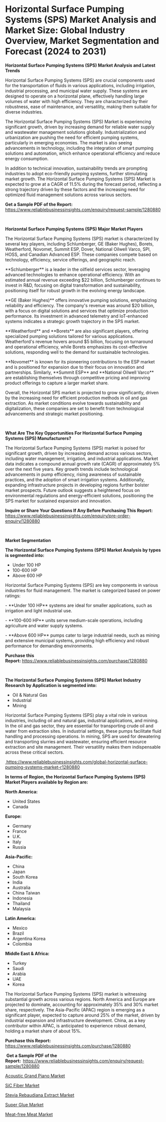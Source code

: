 <p><h1>Horizontal Surface Pumping Systems (SPS) Market Analysis and Market Size: Global Industry Overview, Market Segmentation and Forecast (2024 to 2031)</h1></p><p><strong>Horizontal Surface Pumping Systems (SPS) Market Analysis and Latest Trends</strong></p>
<p><p>Horizontal Surface Pumping Systems (SPS) are crucial components used for the transportation of fluids in various applications, including irrigation, industrial processing, and municipal water supply. These systems are designed to operate on a horizontal plane, effectively handling large volumes of water with high efficiency. They are characterized by their robustness, ease of maintenance, and versatility, making them suitable for diverse industries.</p><p>The Horizontal Surface Pumping Systems (SPS) Market is experiencing significant growth, driven by increasing demand for reliable water supply and wastewater management solutions globally. Industrialization and urbanization are pushing the need for efficient pumping systems, particularly in emerging economies. The market is also seeing advancements in technology, including the integration of smart pumping solutions and automation, which enhance operational efficiency and reduce energy consumption.</p><p>In addition to technical innovation, sustainability trends are prompting industries to adopt eco-friendly pumping systems, further stimulating market growth. The Horizontal Surface Pumping Systems (SPS) Market is expected to grow at a CAGR of 11.5% during the forecast period, reflecting a strong trajectory driven by these factors and the increasing need for optimized fluid management solutions across various sectors.</p></p>
<p><strong>Get a Sample PDF of the Report:&nbsp;</strong> <a href="https://www.reliablebusinessinsights.com/enquiry/request-sample/1280880?utm_campaign=117&utm_medium=2&utm_source=Github&utm_content=ia&utm_term=10122024&utm_id=horizontal-surface-pumping-systems-sps">https://www.reliablebusinessinsights.com/enquiry/request-sample/1280880</a></p>
<p>&nbsp;</p>
<p><strong>Horizontal Surface Pumping Systems (SPS) Major Market Players</strong></p>
<p><p>The Horizontal Surface Pumping Systems (SPS) market is characterized by several key players, including Schlumberger, GE (Baker Hughes), Borets, Weatherford, Novomet, Summit ESP, Dover, National Oilwell Varco, SPI, HOSS, and Canadian Advanced ESP. These companies compete based on technology, efficiency, service offerings, and geographic reach.</p><p>**Schlumberger** is a leader in the oilfield services sector, leveraging advanced technologies to enhance operational efficiency. With an estimated annual revenue exceeding $22 billion, Schlumberger continues to invest in R&D, focusing on digital transformation and sustainability, positioning itself for robust growth in the evolving energy landscape.</p><p>**GE (Baker Hughes)** offers innovative pumping solutions, emphasizing reliability and efficiency. The company's revenue was around $20 billion, with a focus on digital solutions and services that optimize production performance. Its investment in advanced telemetry and IoT-enhanced systems indicates a strategic growth trajectory in the SPS market.</p><p>**Weatherford** and **Borets** are also significant players, offering specialized pumping solutions tailored for various applications. Weatherford's revenue hovers around $5 billion, focusing on turnaround and operational efficiency, while Borets emphasizes its cost-effective solutions, responding well to the demand for sustainable technologies.</p><p>**Novomet** is known for its pioneering contributions to the ESP market and is positioned for expansion due to their focus on innovation and partnerships. Similarly, **Summit ESP** and **National Oilwell Varco** are establishing themselves through competitive pricing and improving product offerings to capture a larger market share.</p><p>Overall, the Horizontal SPS market is projected to grow significantly, driven by the increasing need for efficient production methods in oil and gas extraction. As market conditions evolve towards sustainability and digitalization, these companies are set to benefit from technological advancements and strategic market positioning.</p></p>
<p>&nbsp;</p>
<p><strong>What Are The Key Opportunities For Horizontal Surface Pumping Systems (SPS) Manufacturers?</strong></p>
<p><p>The Horizontal Surface Pumping Systems (SPS) market is poised for significant growth, driven by increasing demand across various sectors, including water management, irrigation, and industrial applications. Market data indicates a compound annual growth rate (CAGR) of approximately 5% over the next five years. Key growth trends include technological advancements in pump efficiency, rising awareness of sustainable practices, and the adoption of smart irrigation systems. Additionally, expanding infrastructure projects in developing regions further bolster market prospects. Future outlook suggests a heightened focus on environmental regulations and energy-efficient solutions, positioning the SPS market for sustained expansion and innovation.</p></p>
<p><strong>Inquire or Share Your Questions If Any Before Purchasing This Report:</strong> <a href="https://www.reliablebusinessinsights.com/enquiry/pre-order-enquiry/1280880?utm_campaign=117&utm_medium=2&utm_source=Github&utm_content=ia&utm_term=10122024&utm_id=horizontal-surface-pumping-systems-sps">https://www.reliablebusinessinsights.com/enquiry/pre-order-enquiry/1280880</a></p>
<p>&nbsp;</p>
<p><strong>Market Segmentation</strong></p>
<p><strong>The Horizontal Surface Pumping Systems (SPS) Market Analysis by types is segmented into:</strong></p>
<p><ul><li>Under 100 HP</li><li>100-600 HP</li><li>Above 600 HP</li></ul></p>
<p><p>Horizontal Surface Pumping Systems (SPS) are key components in various industries for fluid management. The market is categorized based on power ratings: </p><p>- **Under 100 HP** systems are ideal for smaller applications, such as irrigation and light industrial use. </p><p>- **100-600 HP** units serve medium-scale operations, including agriculture and water supply systems. </p><p>- **Above 600 HP** pumps cater to large industrial needs, such as mining and extensive municipal systems, providing high efficiency and robust performance for demanding environments.</p></p>
<p><strong>Purchase this Report:&nbsp;</strong><a href="https://www.reliablebusinessinsights.com/purchase/1280880?utm_campaign=117&utm_medium=2&utm_source=Github&utm_content=ia&utm_term=10122024&utm_id=horizontal-surface-pumping-systems-sps">https://www.reliablebusinessinsights.com/purchase/1280880</a></p>
<p>&nbsp;</p>
<p><strong>The Horizontal Surface Pumping Systems (SPS) Market Industry Research by Application is segmented into:</strong></p>
<p><ul><li>Oil & Natural Gas</li><li>Industrial</li><li>Mining</li></ul></p>
<p><p>Horizontal Surface Pumping Systems (SPS) play a vital role in various industries, including oil and natural gas, industrial applications, and mining. In the oil and gas sector, they are essential for transporting crude oil and water from extraction sites. In industrial settings, these pumps facilitate fluid handling and processing operations. In mining, SPS are used for dewatering and transporting slurries and wastewater, ensuring efficient resource extraction and site management. Their versatility makes them indispensable across these critical sectors.</p></p>
<p><a href="https://www.reliablebusinessinsights.com/global-horizontal-surface-pumping-systems-market-r1280880?utm_campaign=117&utm_medium=2&utm_source=Github&utm_content=ia&utm_term=10122024&utm_id=horizontal-surface-pumping-systems-sps">&nbsp;https://www.reliablebusinessinsights.com/global-horizontal-surface-pumping-systems-market-r1280880</a></p>
<p><strong>In terms of Region, the Horizontal Surface Pumping Systems (SPS) Market Players available by Region are:</strong></p>
<p>
    <p> <strong> North America: </strong>
        <ul>
            <li>United States</li>
            <li>Canada</li>
        </ul>
        </p> 
    <p> <strong> Europe: </strong>
        <ul>
            <li>Germany</li>
            <li>France</li>
            <li>U.K.</li>
            <li>Italy</li>
            <li>Russia</li>
        </ul>
        </p> 
    <p> <strong> Asia-Pacific: </strong>
        <ul>
            <li>China</li>
            <li>Japan</li>
            <li>South Korea</li>
            <li>India</li>
            <li>Australia</li>
            <li>China Taiwan</li>
            <li>Indonesia</li>
            <li>Thailand</li>
            <li>Malaysia</li>
        </ul>
        </p> 
    <p> <strong> Latin America: </strong>
        <ul>
            <li>Mexico</li>
            <li>Brazil</li>
            <li>Argentina Korea</li>
            <li>Colombia</li>
        </ul>
        </p> 
    <p> <strong> Middle East & Africa: </strong>
        <ul>
            <li>Turkey</li>
            <li>Saudi</li>
            <li>Arabia</li>
            <li>UAE</li>
            <li>Korea</li>
        </ul>
    </p>
    </p>
<p><p>The Horizontal Surface Pumping Systems (SPS) market is witnessing substantial growth across various regions. North America and Europe are projected to dominate, accounting for approximately 35% and 30% market share, respectively. The Asia-Pacific (APAC) region is emerging as a significant player, expected to capture around 25% of the market, driven by industrial expansion and infrastructure development. China, as a key contributor within APAC, is anticipated to experience robust demand, holding a market share of about 15%.</p></p>
<p><strong>Purchase this Report: </strong><a href="https://www.reliablebusinessinsights.com/purchase/1280880?utm_campaign=117&utm_medium=2&utm_source=Github&utm_content=ia&utm_term=10122024&utm_id=horizontal-surface-pumping-systems-sps">https://www.reliablebusinessinsights.com/purchase/1280880</a></p>
<p>&nbsp;<strong>Get a Sample PDF of the Report:&nbsp;&nbsp;</strong><a href="https://www.reliablebusinessinsights.com/enquiry/request-sample/1280880?utm_campaign=117&utm_medium=2&utm_source=Github&utm_content=ia&utm_term=10122024&utm_id=horizontal-surface-pumping-systems-sps">https://www.reliablebusinessinsights.com/enquiry/request-sample/1280880</a></p>
<p><strong></strong></p>
<p><p><a href="https://github.com/arvelm4nthig/Market-Research-Report-List-1/blob/main/acoustic-grand-piano-market.md?utm_campaign=117&utm_medium=2&utm_source=Github&utm_content=ia&utm_term=10122024&utm_id=horizontal-surface-pumping-systems-sps">Acoustic Grand Piano Market</a></p><p><a href="https://www.linkedin.com/pulse/sic-fiber-market-insights-revenue-forecast-109-cagr-from-2024-k5ytf?utm_campaign=117&utm_medium=2&utm_source=Github&utm_content=ia&utm_term=10122024&utm_id=horizontal-surface-pumping-systems-sps">SiC Fiber Market</a></p><p><a href="https://www.linkedin.com/pulse/c-hannibex-sqmmf?utm_campaign=117&utm_medium=2&utm_source=Github&utm_content=ia&utm_term=10122024&utm_id=horizontal-surface-pumping-systems-sps">Stevia Rebaudiana Extract Market</a></p><p><a href="https://www.linkedin.com/pulse/global-super-glue-market-product-types-applications-regional-gazge?utm_campaign=117&utm_medium=2&utm_source=Github&utm_content=ia&utm_term=10122024&utm_id=horizontal-surface-pumping-systems-sps">Super Glue Market</a></p><p><a href="https://github.com/AlisaRowe24/Market-Research-Report-List-1/blob/main/meat-free-meat-market.md?utm_campaign=117&utm_medium=2&utm_source=Github&utm_content=ia&utm_term=10122024&utm_id=horizontal-surface-pumping-systems-sps">Meat-free Meat Market</a></p></p>